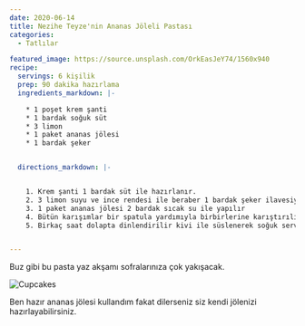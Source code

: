 ```yaml
---
date: 2020-06-14
title: Nezihe Teyze'nin Ananas Jöleli Pastası
categories:
  - Tatlılar

featured_image: https://source.unsplash.com/OrkEasJeY74/1560x940
recipe:
  servings: 6 kişilik
  prep: 90 dakika hazırlama
  ingredients_markdown: |-

    * 1 poşet krem şanti
    * 1 bardak soğuk süt
    * 3 limon
    * 1 paket ananas jölesi
    * 1 bardak şeker


  directions_markdown: |-


    1. Krem şanti 1 bardak süt ile hazırlanır.
    2. 3 limon suyu ve ince rendesi ile beraber 1 bardak şeker ilavesiyle karıştırılır.
    3. 1 paket ananas jölesi 2 bardak sıcak su ile yapılır
    4. Bütün karışımlar bir spatula yardımıyla birbirlerine karıştırılıp dikdörtgen bir borcama dökülür.
    5. Birkaç saat dolapta dinlendirilir kivi ile süslenerek soğuk servis edilir.


---
```

Buz gibi bu pasta yaz akşamı sofralarınıza çok yakışacak.

![Cupcakes](https://images.unsplash.com/photo-1556662508-58d3a11df6e2?w=1560&h=940&fit=crop)

Ben hazır ananas jölesi kullandım fakat dilerseniz siz kendi jölenizi hazırlayabilirsiniz.
